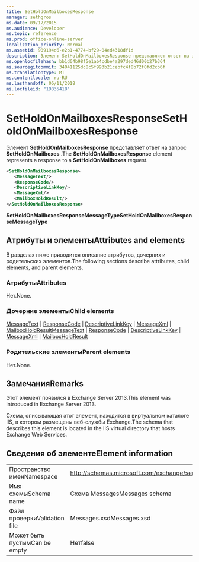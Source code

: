 ```yaml
---
title: SetHoldOnMailboxesResponse
manager: sethgros
ms.date: 09/17/2015
ms.audience: Developer
ms.topic: reference
ms.prod: office-online-server
localization_priority: Normal
ms.assetid: 909194d6-e2b1-4774-bf29-04ed4318df1d
description: Элемент SetHoldOnMailboxesResponse представляет ответ на запрос SetHoldOnMailboxes.
ms.openlocfilehash: bb1d64b98f5e1ab4cdbe4a297ded46d00b27b364
ms.sourcegitcommit: 34041125dc8c5f993b21cebfc4f8b72f0fd2cb6f
ms.translationtype: MT
ms.contentlocale: ru-RU
ms.lasthandoff: 06/11/2018
ms.locfileid: "19835418"
---
```

# <a name="setholdonmailboxesresponse"></a><span data-ttu-id="30d01-103">SetHoldOnMailboxesResponse</span><span class="sxs-lookup"><span data-stu-id="30d01-103">SetHoldOnMailboxesResponse</span></span>

<span data-ttu-id="30d01-104">Элемент **SetHoldOnMailboxesResponse** представляет ответ на запрос **SetHoldOnMailboxes** .</span><span class="sxs-lookup"><span data-stu-id="30d01-104">The **SetHoldOnMailboxesResponse** element represents a response to a **SetHoldOnMailboxes** request.</span></span> 
  
```XML
<SetHoldOnMailboxesResponse>
   <MessageText/>
   <ResponseCode/>
   <DescriptiveLinkKey/>
   <MessageXml/>
   <MailboxHoldResult/>
</SetHoldOnMailboxesResponse>
```

 <span data-ttu-id="30d01-105">**SetHoldOnMailboxesResponseMessageType**</span><span class="sxs-lookup"><span data-stu-id="30d01-105">**SetHoldOnMailboxesResponseMessageType**</span></span>
## <a name="attributes-and-elements"></a><span data-ttu-id="30d01-106">Атрибуты и элементы</span><span class="sxs-lookup"><span data-stu-id="30d01-106">Attributes and elements</span></span>

<span data-ttu-id="30d01-107">В разделах ниже приводится описание атрибутов, дочерних и родительских элементов.</span><span class="sxs-lookup"><span data-stu-id="30d01-107">The following sections describe attributes, child elements, and parent elements.</span></span>
  
### <a name="attributes"></a><span data-ttu-id="30d01-108">Атрибуты</span><span class="sxs-lookup"><span data-stu-id="30d01-108">Attributes</span></span>

<span data-ttu-id="30d01-109">Нет.</span><span class="sxs-lookup"><span data-stu-id="30d01-109">None.</span></span>
  
### <a name="child-elements"></a><span data-ttu-id="30d01-110">Дочерние элементы</span><span class="sxs-lookup"><span data-stu-id="30d01-110">Child elements</span></span>

<span data-ttu-id="30d01-111">[MessageText](messagetext.md) | [ResponseCode](responsecode.md) | [DescriptiveLinkKey](descriptivelinkkey.md) | [MessageXml](messagexml.md) | [MailboxHoldResult](mailboxholdresult.md)</span><span class="sxs-lookup"><span data-stu-id="30d01-111">[MessageText](messagetext.md) | [ResponseCode](responsecode.md) | [DescriptiveLinkKey](descriptivelinkkey.md) | [MessageXml](messagexml.md) | [MailboxHoldResult](mailboxholdresult.md)</span></span>
  
### <a name="parent-elements"></a><span data-ttu-id="30d01-112">Родительские элементы</span><span class="sxs-lookup"><span data-stu-id="30d01-112">Parent elements</span></span>

<span data-ttu-id="30d01-113">Нет.</span><span class="sxs-lookup"><span data-stu-id="30d01-113">None.</span></span>
  
## <a name="remarks"></a><span data-ttu-id="30d01-114">Замечания</span><span class="sxs-lookup"><span data-stu-id="30d01-114">Remarks</span></span>

<span data-ttu-id="30d01-115">Этот элемент появился в Exchange Server 2013.</span><span class="sxs-lookup"><span data-stu-id="30d01-115">This element was introduced in Exchange Server 2013.</span></span>
  
<span data-ttu-id="30d01-116">Схема, описывающая этот элемент, находится в виртуальном каталоге IIS, в котором размещены веб-службы Exchange.</span><span class="sxs-lookup"><span data-stu-id="30d01-116">The schema that describes this element is located in the IIS virtual directory that hosts Exchange Web Services.</span></span>
  
## <a name="element-information"></a><span data-ttu-id="30d01-117">Сведения об элементе</span><span class="sxs-lookup"><span data-stu-id="30d01-117">Element information</span></span>

|||
|:-----|:-----|
|<span data-ttu-id="30d01-118">Пространство имен</span><span class="sxs-lookup"><span data-stu-id="30d01-118">Namespace</span></span>  <br/> |http://schemas.microsoft.com/exchange/services/2006/messages  <br/> |
|<span data-ttu-id="30d01-119">Имя схемы</span><span class="sxs-lookup"><span data-stu-id="30d01-119">Schema name</span></span>  <br/> |<span data-ttu-id="30d01-120">Схема Messages</span><span class="sxs-lookup"><span data-stu-id="30d01-120">Messages schema</span></span>  <br/> |
|<span data-ttu-id="30d01-121">Файл проверки</span><span class="sxs-lookup"><span data-stu-id="30d01-121">Validation file</span></span>  <br/> |<span data-ttu-id="30d01-122">Messages.xsd</span><span class="sxs-lookup"><span data-stu-id="30d01-122">Messages.xsd</span></span>  <br/> |
|<span data-ttu-id="30d01-123">Может быть пустым</span><span class="sxs-lookup"><span data-stu-id="30d01-123">Can be empty</span></span>  <br/> |<span data-ttu-id="30d01-124">Нет</span><span class="sxs-lookup"><span data-stu-id="30d01-124">false</span></span>  <br/> |
   

